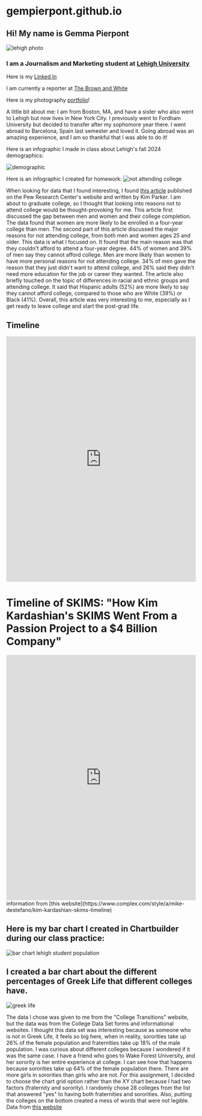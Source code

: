# gempierpont.github.io
## Hi! My name is Gemma Pierpont

![lehigh photo](https://github.com/gempierpont/gempierpont.github.io/blob/main/About-History-Hero.jpg?raw=true)

### I am a Journalism and Marketing student at [Lehigh University](https://www2.lehigh.edu/)

Here is my [Linked In](https://www.linkedin.com/in/gemma-pierpont-342640244/)

I am currently a reporter at [The Brown and White](https://thebrownandwhite.com/)

Here is my photography [portfolio](https://gempierpont.wixsite.com/gpierpontphotography)!

A little bit about me: I am from Boston, MA, and have a sister who also went to Lehigh but now lives in New York City. I previously went to Fordham University but decided to transfer after my sophomore year there. I went abroad to Barcelona, Spain last semester and loved it. Going abroad was an amazing experience, and I am so thankful that I was able to do it!

Here is an infographic I made in class about Lehigh's fall 2024 demographics:

![demographic](https://github.com/gempierpont/gempierpont.github.io/blob/main/Business%20Sales%20(1).png?raw=true)

Here is an infographic I created for homework:
![not attending college](https://github.com/gempierpont/gempierpont.github.io/blob/main/College%20Dropout%20(1).jpg?raw=true)

When looking for data that I found interesting, I found [this article](https://www.pewresearch.org/short-reads/2021/11/08/whats-behind-the-growing-gap-between-men-and-women-in-college-completion/) published on the Pew Research Center's website and written by Kim Parker. I am about to graduate college, so I thought that looking into reasons not to attend college would be thought-provoking for me. This article first discussed the gap between men and women and their college completion. The data found that women are more likely to be enrolled in a four-year college than men. The second part of this article discussed the major reasons for not attending college, from both men and women ages 25 and older. This data is what I focused on. It found that the main reason was that they couldn't afford to attend a four-year degree. 44% of women and 39% of men say they cannot afford college. Men are more likely than women to have more personal reasons for not attending college. 34% of men gave the reason that they just didn't want to attend college, and 26% said they didn't need more education for the job or career they wanted. The article also briefly touched on the topic of differences in racial and ethnic groups and attending college. It said that Hispanic adults (52%) are more likely to say they cannot afford college, compared to those who are White (39%) or Black (41%). Overall, this article was very interesting to me, especially as I get ready to leave college and start the post-grad life. 


## Timeline

<iframe src='https://cdn.knightlab.com/libs/timeline3/latest/embed/index.html?source=1p-7S87xtFUuiIdzave8eSKVrmWfcveJWuF48IqRrELE&font=Default&lang=en&initial_zoom=2&height=650' width='100%' height='650' webkitallowfullscreen mozallowfullscreen allowfullscreen frameborder='0'></iframe>


# Timeline of SKIMS: "How Kim Kardashian's SKIMS Went From a Passion Project to a $4 Billion Company"
<iframe src='https://cdn.knightlab.com/libs/timeline3/latest/embed/index.html?source=1efq27hLG2gKeAAg4_veQgo1ro8H3Ez7JxDdFG_kK5oU&font=Default&lang=en&initial_zoom=2&height=650' width='100%' height='650' webkitallowfullscreen mozallowfullscreen allowfullscreen frameborder='0'></iframe>
information from [this website](https://www.complex.com/style/a/mike-destefano/kim-kardashian-skims-timeline)

## Here is my bar chart I created in Chartbuilder during our class practice: 
![bar chart lehigh student population](https://github.com/gempierpont/gempierpont.github.io/blob/main/2024_Lehigh_Student_Profile_Percentage_chartbuilder.png?raw=true)


## I created a bar chart about the different percentages of Greek Life that different colleges have. 

![greek life](https://github.com/gempierpont/gempierpont.github.io/blob/main/College_Greek_Life_Percentages_Fraternity_Sorority_chartbuilder.png?raw=true)

The data I chose was given to me from the "College Transitions" website, but the data was from the College Data Set forms and informational websites. I thought this data set was interesting because as someone who is not in Greek Life, it feels so big here, when in reality, sororities take up 26% of the female population and fraternities take up 18% of the male population. I was curious about different colleges because I wondered if it was the same case. I have a friend who goes to Wake Forest University, and her sorority is her entire experience at college. I can see how that happens because sororities take up 64% of the female population there. There are more girls in sororities than girls who are not. For this assignment, I decided to choose the chart grid option rather than the XY chart because I had two factors (fraternity and sorority). I randomly chose 28 colleges from the list that answered "yes" to having both fraternities and sororities. Also, putting the colleges on the bottom created a mess of words that were not legible. 
Data from [this website](https://www.collegetransitions.com/dataverse/greek-life)
